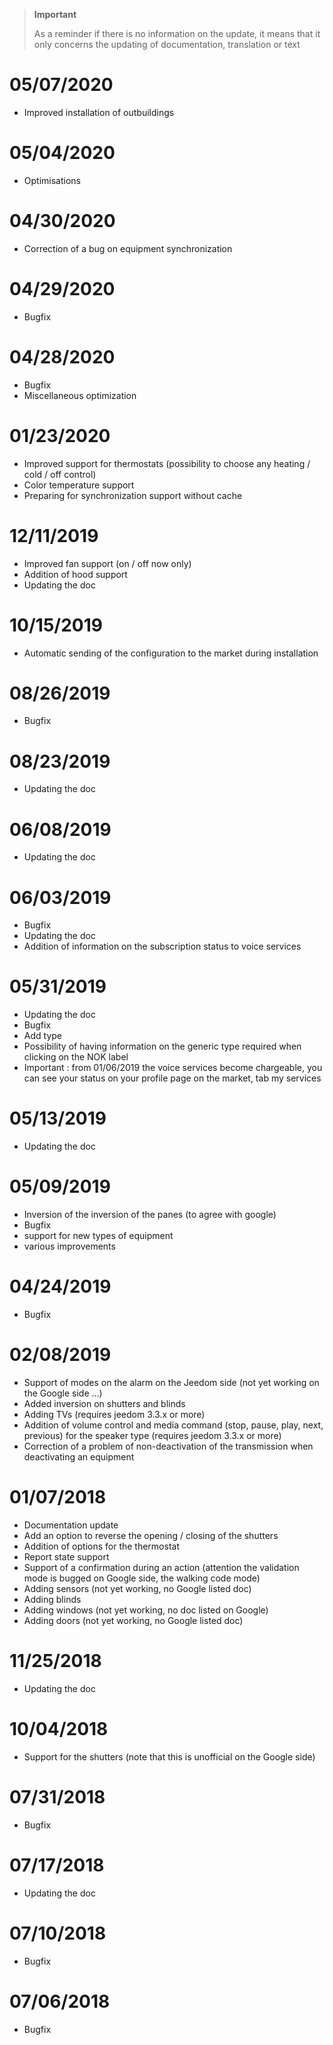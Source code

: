 >**Important**
>
>As a reminder if there is no information on the update, it means that it only concerns the updating of documentation, translation or text

# 05/07/2020

- Improved installation of outbuildings

# 05/04/2020

- Optimisations

# 04/30/2020

- Correction of a bug on equipment synchronization

# 04/29/2020

- Bugfix

# 04/28/2020

- Bugfix
- Miscellaneous optimization

# 01/23/2020

- Improved support for thermostats (possibility to choose any heating / cold / off control)
- Color temperature support
- Preparing for synchronization support without cache

# 12/11/2019

- Improved fan support (on / off now only)
- Addition of hood support
- Updating the doc

# 10/15/2019

- Automatic sending of the configuration to the market during installation

# 08/26/2019

- Bugfix

# 08/23/2019

- Updating the doc

# 06/08/2019

- Updating the doc

# 06/03/2019

- Bugfix
- Updating the doc
- Addition of information on the subscription status to voice services

# 05/31/2019

- Updating the doc
- Bugfix
- Add type
- Possibility of having information on the generic type required when clicking on the NOK label
- Important : from 01/06/2019 the voice services become chargeable, you can see your status on your profile page on the market, tab my services

# 05/13/2019

- Updating the doc

# 05/09/2019

- Inversion of the inversion of the panes (to agree with google)
- Bugfix
- support for new types of equipment
- various improvements

# 04/24/2019

- Bugfix

# 02/08/2019

- Support of modes on the alarm on the Jeedom side (not yet working on the Google side ...)
- Added inversion on shutters and blinds
- Adding TVs (requires jeedom 3.3.x or more)
- Addition of volume control and media command (stop, pause, play, next, previous) for the speaker type (requires jeedom 3.3.x or more)
- Correction of a problem of non-deactivation of the transmission when deactivating an equipment


# 01/07/2018

- Documentation update
- Add an option to reverse the opening / closing of the shutters
- Addition of options for the thermostat
- Report state support
- Support of a confirmation during an action (attention the validation mode is bugged on Google side, the walking code mode)
- Adding sensors (not yet working, no Google listed doc)
- Adding blinds
- Adding windows (not yet working, no doc listed on Google)
- Adding doors (not yet working, no Google listed doc)

# 11/25/2018

- Updating the doc

# 10/04/2018

- Support for the shutters (note that this is unofficial on the Google side)

# 07/31/2018

- Bugfix

# 07/17/2018

- Updating the doc

# 07/10/2018

- Bugfix

# 07/06/2018

- Bugfix
